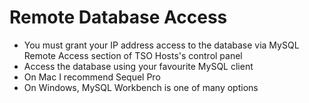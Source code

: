 Remote Database Access
====
- You must grant your IP address access to the database via MySQL Remote Access section of TSO Hosts's control panel
- Access the database using your favourite MySQL client
- On Mac I recommend Sequel Pro
- On Windows, MySQL Workbench is one of many options